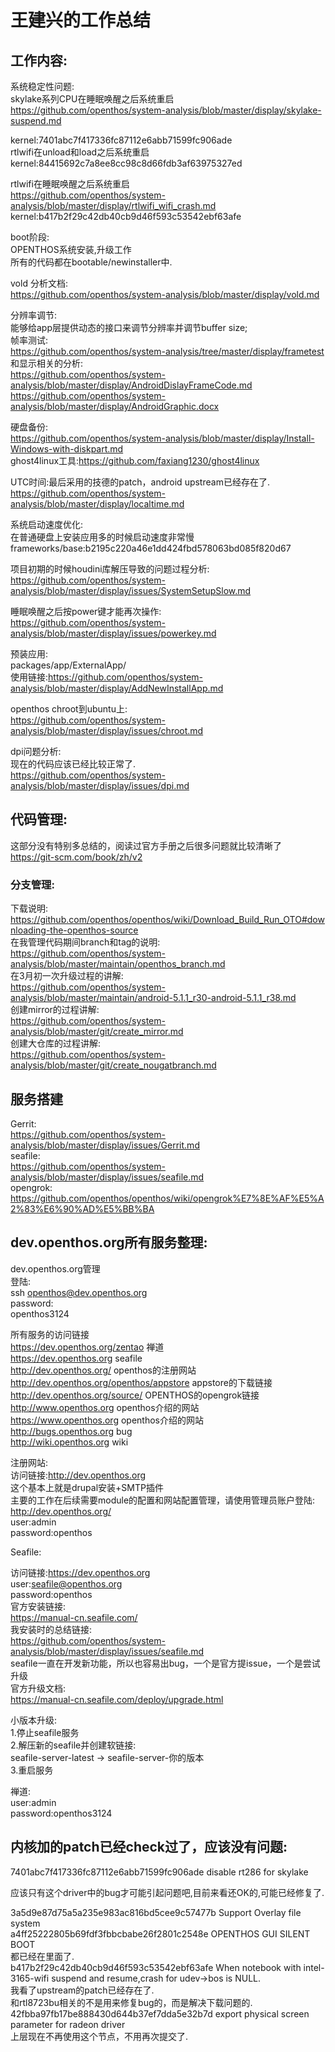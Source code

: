 # 王建兴的工作总结
## 工作内容:

系统稳定性问题:  
skylake系列CPU在睡眠唤醒之后系统重启  
https://github.com/openthos/system-analysis/blob/master/display/skylake-suspend.md  

kernel:7401abc7f417336fc87112e6abb71599fc906ade  
rtlwifi在unload和load之后系统重启  
kernel:84415692c7a8ee8cc98c8d66fdb3af63975327ed  

rtlwifi在睡眠唤醒之后系统重启  
https://github.com/openthos/system-analysis/blob/master/display/rtlwifi_wifi_crash.md  
kernel:b417b2f29c42db40cb9d46f593c53542ebf63afe  

boot阶段:  
OPENTHOS系统安装,升级工作  
所有的代码都在bootable/newinstaller中.  

vold 分析文档:  
https://github.com/openthos/system-analysis/blob/master/display/vold.md  

分辨率调节:  
能够给app层提供动态的接口来调节分辨率并调节buffer size;  
帧率测试:  
https://github.com/openthos/system-analysis/tree/master/display/frametest  
和显示相关的分析:  
https://github.com/openthos/system-analysis/blob/master/display/AndroidDislayFrameCode.md  
https://github.com/openthos/system-analysis/blob/master/display/AndroidGraphic.docx  

硬盘备份:  
https://github.com/openthos/system-analysis/blob/master/display/Install-Windows-with-diskpart.md  
ghost4linux工具:https://github.com/faxiang1230/ghost4linux  

UTC时间:最后采用的技德的patch，android upstream已经存在了.  
https://github.com/openthos/system-analysis/blob/master/display/localtime.md  

系统启动速度优化:  
在普通硬盘上安装应用多的时候启动速度非常慢  
frameworks/base:b2195c220a46e1dd424fbd578063bd085f820d67  

项目初期的时候houdini库解压导致的问题过程分析:  
https://github.com/openthos/system-analysis/blob/master/display/issues/SystemSetupSlow.md  

睡眠唤醒之后按power键才能再次操作:  
https://github.com/openthos/system-analysis/blob/master/display/issues/powerkey.md

预装应用:  
packages/app/ExternalApp/  
使用链接:https://github.com/openthos/system-analysis/blob/master/display/AddNewInstallApp.md  

openthos chroot到ubuntu上:  
https://github.com/openthos/system-analysis/blob/master/display/issues/chroot.md  

dpi问题分析:  
现在的代码应该已经比较正常了.  
https://github.com/openthos/system-analysis/blob/master/display/issues/dpi.md  
## 代码管理: 
这部分没有特别多总结的，阅读过官方手册之后很多问题就比较清晰了  
https://git-scm.com/book/zh/v2  
### 分支管理:
下载说明:  
https://github.com/openthos/openthos/wiki/Download_Build_Run_OTO#downloading-the-openthos-source  
在我管理代码期间branch和tag的说明:  
https://github.com/openthos/system-analysis/blob/master/maintain/openthos_branch.md  
在3月初一次升级过程的讲解:  
https://github.com/openthos/system-analysis/blob/master/maintain/android-5.1.1_r30-android-5.1.1_r38.md  
创建mirror的过程讲解:  
https://github.com/openthos/system-analysis/blob/master/git/create_mirror.md  
创建大仓库的过程讲解:  
https://github.com/openthos/system-analysis/blob/master/git/create_nougatbranch.md  

## 服务搭建
Gerrit:  
https://github.com/openthos/system-analysis/blob/master/display/issues/Gerrit.md  
seafile:  
https://github.com/openthos/system-analysis/blob/master/display/issues/seafile.md  
opengrok:  
https://github.com/openthos/openthos/wiki/opengrok%E7%8E%AF%E5%A2%83%E6%90%AD%E5%BB%BA  
## dev.openthos.org所有服务整理:
dev.openthos.org管理  
登陆:  
ssh openthos@dev.openthos.org  
password:  
openthos3124  

所有服务的访问链接  
https://dev.openthos.org/zentao 禅道  
https://dev.openthos.org  seafile  
http://dev.openthos.org/ openthos的注册网站  
http://dev.openthos.org/openthos/appstore appstore的下载链接  
http://dev.openthos.org/source/ OPENTHOS的opengrok链接  
http://www.openthos.org openthos介绍的网站  
https://www.openthos.org openthos介绍的网站  
http://bugs.openthos.org bug  
http://wiki.openthos.org wiki  

注册网站:  
访问链接:http://dev.openthos.org  
这个基本上就是drupal安装+SMTP插件  
主要的工作在后续需要module的配置和网站配置管理，请使用管理员账户登陆:  
http://dev.openthos.org/  
user:admin  
password:openthos  

Seafile:  

访问链接:https://dev.openthos.org  
user:seafile@openthos.org  
password:openthos  
官方安装链接:  
https://manual-cn.seafile.com/  
我安装时的总结链接:  
https://github.com/openthos/system-analysis/blob/master/display/issues/seafile.md  
seafile一直在开发新功能，所以也容易出bug，一个是官方提issue，一个是尝试升级  
官方升级文档:  
https://manual-cn.seafile.com/deploy/upgrade.html  

小版本升级:  
1.停止seafile服务  
2.解压新的seafile并创建软链接:  
seafile-server-latest -> seafile-server-你的版本  
3.重启服务  

禅道:  
user:admin  
password:openthos3124  

## 内核加的patch已经check过了，应该没有问题:   
7401abc7f417336fc87112e6abb71599fc906ade	disable rt286 for skylake  

应该只有这个driver中的bug才可能引起问题吧,目前来看还OK的,可能已经修复了.

3a5d9e87d75a5a235e983ac816bd5cee9c57477b	Support Overlay file system   
a4ff25222805b69fdf3fbbcbabe26f2801c2548e	OPENTHOS GUI SILENT BOOT  
都已经在里面了.  
b417b2f29c42db40cb9d46f593c53542ebf63afe	When notebook with intel-3165-wifi suspend and resume,crash for udev->bos is NULL.  
我看了upstream的patch已经存在了.  
和rtl8723bu相关的不是用来修复bug的，而是解决下载问题的.  
42fbba97fb17be888430d644b37ef7dda5e32b7d	export physical screen parameter for radeon driver  
上层现在不再使用这个节点，不用再次提交了.  

